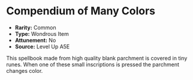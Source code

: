 
# Compendium of Many Colors

* **Rarity:** Common
* **Type:** Wondrous Item
* **Attunement:** No
* **Source:** Level Up A5E


This spellbook made from high quality blank parchment is covered in tiny runes. When one of these small inscriptions is pressed the parchment changes color.

